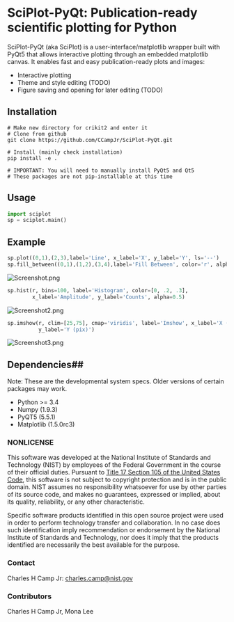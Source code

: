 # SciPlot-PyQt: Publication-ready scientific plotting for Python #

SciPlot-PyQt (aka SciPlot) is a user-interface/matplotlib wrapper built with
PyQt5 that allows interactive plotting through an embedded matplotlib canvas.
It enables fast and easy publication-ready plots and images:
* Interactive plotting
* Theme and style editing (TODO)
* Figure saving and opening for later editing (TODO)

## Installation ##
```
# Make new directory for crikit2 and enter it
# Clone from github
git clone https://github.com/CCampJr/SciPlot-PyQt.git

# Install (mainly check installation)
pip install -e .

# IMPORTANT: You will need to manually install PyQt5 and Qt5
# These packages are not pip-installable at this time
```

## Usage ##
```Python
import sciplot
sp = sciplot.main()
```

## Example ##
```Python
sp.plot((0,1),(2,3),label='Line', x_label='X', y_label='Y', ls='--')
sp.fill_between((0,1),(1,2),(3,4),label='Fill Between', color='r', alpha=0.25)
```
![Screenshot.png](./Screenshot.png)

```Python
sp.hist(r, bins=100, label='Histogram', color=[0, .2, .3],
        x_label='Amplitude', y_label='Counts', alpha=0.5)
```
![Screenshot2.png](./Screenshot2.png)

```Python
sp.imshow(r, clim=[25,75], cmap='viridis', label='Imshow', x_label='X (pix)', 
          y_label='Y (pix)')
```
![Screenshot3.png](./Screenshot3.png)
## Dependencies##

Note: These are the developmental system specs. Older versions of certain
packages may work.

* Python >= 3.4
* Numpy (1.9.3)
* PyQT5 (5.5.1)
* Matplotlib (1.5.0rc3)

### NONLICENSE ###
This software was developed at the National Institute of Standards and Technology (NIST) by
employees of the Federal Government in the course of their official duties. Pursuant to
[Title 17 Section 105 of the United States Code](http://www.copyright.gov/title17/92chap1.html#105),
this software is not subject to copyright protection and is in the public domain.
NIST assumes no responsibility whatsoever for use by other parties of its source code,
and makes no guarantees, expressed or implied, about its quality, reliability, or any other characteristic.

Specific software products identified in this open source project were used in order
to perform technology transfer and collaboration. In no case does such identification imply
recommendation or endorsement by the National Institute of Standards and Technology, nor
does it imply that the products identified are necessarily the best available for the
purpose.

### Contact ###
Charles H Camp Jr: [charles.camp@nist.gov](mailto:charles.camp@nist.gov)

### Contributors ###
Charles H Camp Jr, Mona Lee
